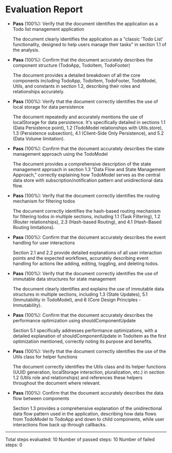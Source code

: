 # Evaluation Report

- **Pass** (100%): Verify that the document identifies the application as a Todo list management application
  
  The document clearly identifies the application as a "classic 'Todo List' functionality, designed to help users manage their tasks" in section 1.1 of the analysis.

- **Pass** (100%): Confirm that the document accurately describes the component structure (TodoApp, TodoItem, TodoFooter)
  
  The document provides a detailed breakdown of all the core components including TodoApp, TodoItem, TodoFooter, TodoModel, Utils, and constants in section 1.2, describing their roles and relationships accurately.

- **Pass** (100%): Verify that the document correctly identifies the use of local storage for data persistence
  
  The document repeatedly and accurately mentions the use of localStorage for data persistence. It's specifically detailed in sections 1.1 (Data Persistence point), 1.2 (TodoModel relationships with Utils.store), 1.3 (Persistence subsection), 4.1 (Client-Side Only Persistence), and 5.2 (Data Volume limitation).

- **Pass** (100%): Confirm that the document accurately describes the state management approach using the TodoModel
  
  The document provides a comprehensive description of the state management approach in section 1.3 "Data Flow and State Management Approach," correctly explaining how TodoModel serves as the central data store with subscription/notification pattern and unidirectional data flow.

- **Pass** (100%): Verify that the document correctly identifies the routing mechanism for filtering todos
  
  The document correctly identifies the hash-based routing mechanism for filtering todos in multiple sections, including 1.1 (Task Filtering), 1.2 (Router relationships), 2.3 (Hash-based Routing), and 4.1 (Hash-Based Routing limitations).

- **Pass** (100%): Confirm that the document accurately describes the event handling for user interactions
  
  Section 2.1 and 2.2 provide detailed explanations of all user interaction points and the expected workflows, accurately describing event handling for actions like adding, editing, toggling, and deleting todos.

- **Pass** (100%): Verify that the document correctly identifies the use of immutable data structures for state management
  
  The document clearly identifies and explains the use of immutable data structures in multiple sections, including 1.3 (State Updates), 5.1 (Immutability in TodoModel), and 6 (Core Design Principles - Immutability).

- **Pass** (100%): Confirm that the document accurately describes the performance optimization using shouldComponentUpdate
  
  Section 5.1 specifically addresses performance optimizations, with a detailed explanation of shouldComponentUpdate in TodoItem as the first optimization mentioned, correctly noting its purpose and benefits.

- **Pass** (100%): Verify that the document correctly identifies the use of the Utils class for helper functions
  
  The document correctly identifies the Utils class and its helper functions (UUID generation, localStorage interaction, pluralization, etc.) in section 1.2 (Utils role and relationships) and references these helpers throughout the document where relevant.

- **Pass** (100%): Confirm that the document accurately describes the data flow between components
  
  Section 1.3 provides a comprehensive explanation of the unidirectional data flow pattern used in the application, describing how data flows from TodoModel to TodoApp and down to child components, while user interactions flow back up through callbacks.

---

Total steps evaluated: 10
Number of passed steps: 10
Number of failed steps: 0